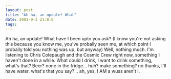 ```yaml
---
layout: post
title: "Ah ha, an update! What"
date: 2001-9-3 21:8:0
tags: 
---
```


Ah ha, an update! What have I been upto you ask? (I know you're not asking this because you know me, you've probally seen me, at which point I probally told you nothing was up, but anyway) Well, nothing much. I'm listening to Chris Colepaugh and the Cosmic Crew right now, something I haven't done in a while. What could I drink, I want to drink something, what's that? Beer? none in the fridge... huh? make something? no thanks, I'll have water. what's that you say? .. ah, yes, I AM a wuss aren't I.

